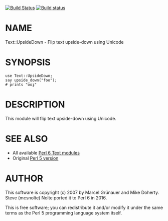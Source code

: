 [![Build Status](https://travis-ci.org/mcsnolte/Text-UpsideDown.svg?branch=master)](https://travis-ci.org/mcsnolte/Text-UpsideDown) [![Build status](https://ci.appveyor.com/api/projects/status/3wku27w96mrhdujx?svg=true)](https://ci.appveyor.com/project/mcsnolte/text-upsidedown)

NAME
====

Text::UpsideDown - Flip text upside-down using Unicode

SYNOPSIS
========

    use Text::UpsideDown;
    say upside_down("foo");
    # prints "ooɟ"

DESCRIPTION
===========

This module will flip text upside-down using Unicode.

SEE ALSO
========

* All available [Perl 6 Text modules](https://modules.perl6.org/t/TEXT)
* Original [Perl 5 version](https://metacpan.org/pod/Text::UpsideDown)

AUTHOR
======

This software is copyright (c) 2007 by Marcel Grünauer and Mike Doherty. Steve (mcsnolte) Nolte ported it to Perl 6 in 2016.

This is free software; you can redistribute it and/or modify it under the same terms as the Perl 5 programming language system itself.

